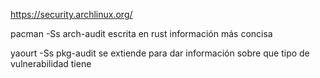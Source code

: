 https://security.archlinux.org/

pacman -Ss arch-audit
  escrita en rust
  información más concisa

yaourt -Ss pkg-audit
  se extiende para dar información sobre que tipo de vulnerabilidad tiene
